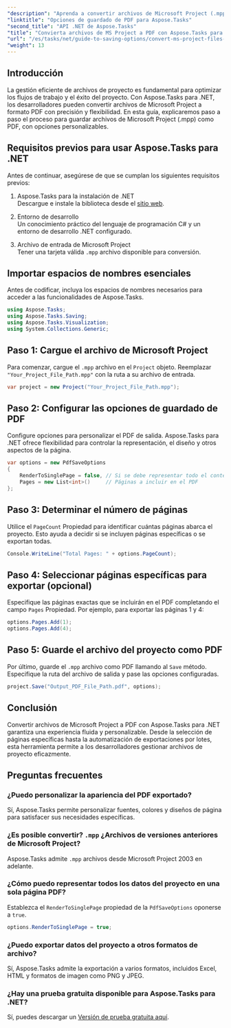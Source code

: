 ```yaml
---
"description": "Aprenda a convertir archivos de Microsoft Project (.mpp) a PDF con Aspose.Tasks para .NET. Siga esta guía paso a paso para personalizar la salida PDF, seleccionar páginas específicas y automatizar conversiones por lotes."
"linktitle": "Opciones de guardado de PDF para Aspose.Tasks"
"second_title": "API .NET de Aspose.Tasks"
"title": "Convierta archivos de MS Project a PDF con Aspose.Tasks para .NET"
"url": "/es/tasks/net/guide-to-saving-options/convert-ms-project-files-to-pdf/"
"weight": 13
---
```


## Introducción

La gestión eficiente de archivos de proyecto es fundamental para optimizar los flujos de trabajo y el éxito del proyecto. Con Aspose.Tasks para .NET, los desarrolladores pueden convertir archivos de Microsoft Project a formato PDF con precisión y flexibilidad. En esta guía, explicaremos paso a paso el proceso para guardar archivos de Microsoft Project (.mpp) como PDF, con opciones personalizables.

## Requisitos previos para usar Aspose.Tasks para .NET

Antes de continuar, asegúrese de que se cumplan los siguientes requisitos previos:

1. Aspose.Tasks para la instalación de .NET  
   Descargue e instale la biblioteca desde el [sitio web](https://releases.aspose.com/tasks/net/).

2. Entorno de desarrollo  
   Un conocimiento práctico del lenguaje de programación C# y un entorno de desarrollo .NET configurado.

3. Archivo de entrada de Microsoft Project  
   Tener una tarjeta válida `.mpp` archivo disponible para conversión.

## Importar espacios de nombres esenciales

Antes de codificar, incluya los espacios de nombres necesarios para acceder a las funcionalidades de Aspose.Tasks. 

```csharp
using Aspose.Tasks;
using Aspose.Tasks.Saving;
using Aspose.Tasks.Visualization;
using System.Collections.Generic;
```

## Paso 1: Cargue el archivo de Microsoft Project

Para comenzar, cargue el `.mpp` archivo en el `Project` objeto. Reemplazar `"Your_Project_File_Path.mpp"` con la ruta a su archivo de entrada.

```csharp
var project = new Project("Your_Project_File_Path.mpp");
```

## Paso 2: Configurar las opciones de guardado de PDF

Configure opciones para personalizar el PDF de salida. Aspose.Tasks para .NET ofrece flexibilidad para controlar la representación, el diseño y otros aspectos de la página.

```csharp
var options = new PdfSaveOptions
{
    RenderToSinglePage = false, // Si se debe representar todo el contenido en una sola página
    Pages = new List<int>()     // Páginas a incluir en el PDF
};
```

## Paso 3: Determinar el número de páginas

Utilice el `PageCount` Propiedad para identificar cuántas páginas abarca el proyecto. Esto ayuda a decidir si se incluyen páginas específicas o se exportan todas.

```csharp
Console.WriteLine("Total Pages: " + options.PageCount);
```

## Paso 4: Seleccionar páginas específicas para exportar (opcional)

Especifique las páginas exactas que se incluirán en el PDF completando el campo `Pages` Propiedad. Por ejemplo, para exportar las páginas 1 y 4:

```csharp
options.Pages.Add(1);
options.Pages.Add(4);
```

## Paso 5: Guarde el archivo del proyecto como PDF

Por último, guarde el `.mpp` archivo como PDF llamando al `Save` método. Especifique la ruta del archivo de salida y pase las opciones configuradas.

```csharp
project.Save("Output_PDF_File_Path.pdf", options);
```

## Conclusión

Convertir archivos de Microsoft Project a PDF con Aspose.Tasks para .NET garantiza una experiencia fluida y personalizable. Desde la selección de páginas específicas hasta la automatización de exportaciones por lotes, esta herramienta permite a los desarrolladores gestionar archivos de proyecto eficazmente.

## Preguntas frecuentes

### ¿Puedo personalizar la apariencia del PDF exportado?
Sí, Aspose.Tasks permite personalizar fuentes, colores y diseños de página para satisfacer sus necesidades específicas.

### ¿Es posible convertir? `.mpp` ¿Archivos de versiones anteriores de Microsoft Project?
Aspose.Tasks admite `.mpp` archivos desde Microsoft Project 2003 en adelante.

### ¿Cómo puedo representar todos los datos del proyecto en una sola página PDF?
Establezca el `RenderToSinglePage` propiedad de la `PdfSaveOptions` oponerse a `true`.

```csharp
options.RenderToSinglePage = true;
```

### ¿Puedo exportar datos del proyecto a otros formatos de archivo?
Sí, Aspose.Tasks admite la exportación a varios formatos, incluidos Excel, HTML y formatos de imagen como PNG y JPEG.

### ¿Hay una prueba gratuita disponible para Aspose.Tasks para .NET?
Sí, puedes descargar un [Versión de prueba gratuita aquí](https://releases.aspose.com/).